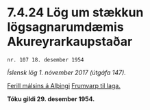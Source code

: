 # 7.4.24 Lög um stækkun lögsagnarumdæmis Akureyrarkaupstaðar

`nr. 107 18. desember 1954`

_Íslensk lög 1. nóvember 2017 (útgáfa 147)._

[Ferill málsins á Alþingi](https://www.althingi.is/thingstorf/thingmalalistar-eftir-thingum/ferill/?ltg=74&mnr=82)
[Frumvarp til laga.](https://www.althingi.is/altext/74/s/pdf/0111.pdf)

**Tóku gildi 29. desember 1954.**

